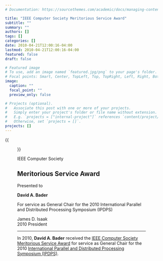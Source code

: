 ```yaml
---
# Documentation: https://sourcethemes.com/academic/docs/managing-content/

title: "IEEE Computer Society Meritorious Service Award"
subtitle: ""
summary: ""
authors: []
tags: []
categories: []
date: 2010-04-21T12:00:16-04:00
lastmod: 2010-04-21T12:00:16-04:00
featured: false
draft: false

# Featured image
# To use, add an image named `featured.jpg/png` to your page's folder.
# Focal points: Smart, Center, TopLeft, Top, TopRight, Left, Right, BottomLeft, Bottom, BottomRight.
image:
  caption: ""
  focal_point: ""
  preview_only: false

# Projects (optional).
#   Associate this post with one or more of your projects.
#   Simply enter your project's folder or file name without extension.
#   E.g. `projects = ["internal-project"]` references `content/project/deep-learning/index.md`.
#   Otherwise, set `projects = []`.
projects: []
---
```


{{<figure src="certificate.jpg">}}

IEEE Computer Society

## Meritorious Service Award ##

Presented to

**David A. Bader**

For service as General Chair for the 2010 International Parallel and Distributed Processing Symposium (IPDPS)

James D. Isaak  
2010 President

---

In 2010, **David A. Bader** received the [IEEE Computer Society](https://www.computer.org/) [Meritorious Service Award](https://www.computer.org/volunteering/awards/meritorious-service) for service as General Chair for the 2010 [International Parallel and Distributed Processing Symposium (IPDPS)](http://www.ipdps.org/).
